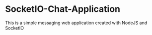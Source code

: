 # SocketIO-Chat-Application
This is a simple messaging web application created with NodeJS and SocketIO
